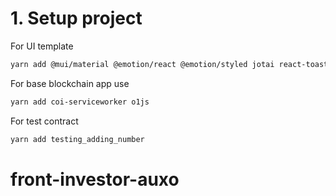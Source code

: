 # 1. Setup project

For UI template

```bash
yarn add @mui/material @emotion/react @emotion/styled jotai react-toastify @mui/icons-material @mui/utils sharp axios uuid bignumber.js
```

For base blockchain app use

```bash
yarn add coi-serviceworker o1js
```

For test contract

```bash
yarn add testing_adding_number
```
# front-investor-auxo
